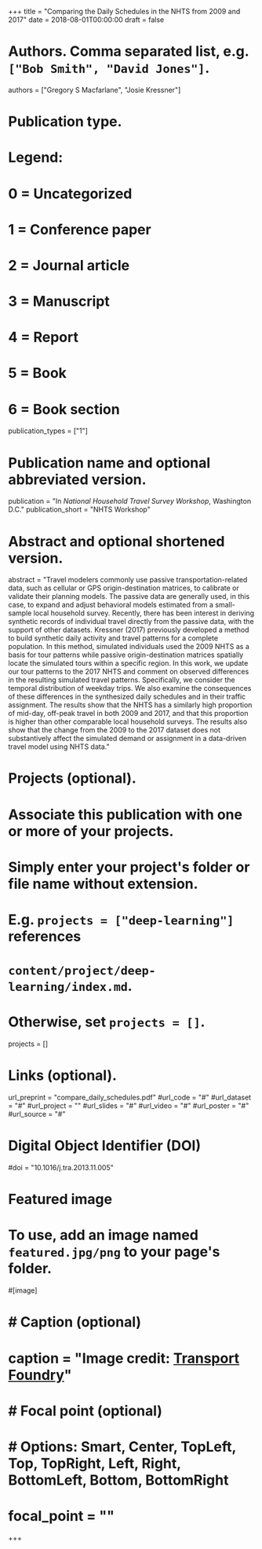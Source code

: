 +++
title = "Comparing the Daily Schedules in the NHTS from 2009 and 2017"
date = 2018-08-01T00:00:00
draft = false

# Authors. Comma separated list, e.g. `["Bob Smith", "David Jones"]`.
authors = ["Gregory S Macfarlane", "Josie Kressner"]

# Publication type.
# Legend:
# 0 = Uncategorized
# 1 = Conference paper
# 2 = Journal article
# 3 = Manuscript
# 4 = Report
# 5 = Book
# 6 = Book section
publication_types = ["1"]

# Publication name and optional abbreviated version.
publication = "In *National Household Travel Survey Workshop*, Washington D.C."
publication_short = "NHTS Workshop"

# Abstract and optional shortened version.
abstract = "Travel modelers commonly use passive transportation-related data, such as cellular or GPS origin-destination matrices, to calibrate or validate their planning models. The passive data are generally used, in this case, to expand and adjust behavioral models estimated from a small-sample local household survey. Recently, there has been interest in deriving synthetic records of individual travel directly from the passive data, with the support of other datasets. Kressner (2017) previously developed a method to build synthetic daily activity and travel patterns for a complete population. In this method, simulated individuals used the 2009 NHTS as a basis for tour patterns while passive origin-destination matrices spatially locate the simulated tours within a specific region. In this work, we update our tour patterns to the 2017 NHTS and comment on observed differences in the resulting simulated travel patterns. Specifically, we consider the temporal distribution of weekday trips. We also examine the consequences of these differences in the synthesized daily schedules and in their traffic assignment. The results show that the NHTS has a similarly high proportion of mid-day, off-peak travel in both 2009 and 2017, and that this proportion is higher than other comparable local household surveys. The results also show that the change from the 2009 to the 2017 dataset does not substantively affect the simulated demand or assignment in a data-driven travel model using NHTS data."

# Projects (optional).
#   Associate this publication with one or more of your projects.
#   Simply enter your project's folder or file name without extension.
#   E.g. `projects = ["deep-learning"]` references
#   `content/project/deep-learning/index.md`.
#   Otherwise, set `projects = []`.
projects = []


# Links (optional).
url_preprint = "compare_daily_schedules.pdf"
#url_code = "#"
#url_dataset = "#"
#url_project = ""
#url_slides = "#"
#url_video = "#"
#url_poster = "#"
#url_source = "#"


# Digital Object Identifier (DOI)
#doi = "10.1016/j.tra.2013.11.005"

# Featured image
# To use, add an image named `featured.jpg/png` to your page's folder.
#[image]
#  # Caption (optional)
#  caption = "Image credit: [**Transport Foundry**](http://projects.transportfoundry.com/trbidea/asheville.html)"
#
#  # Focal point (optional)
#  # Options: Smart, Center, TopLeft, Top, TopRight, Left, Right, BottomLeft, Bottom, BottomRight
#  focal_point = ""
+++
